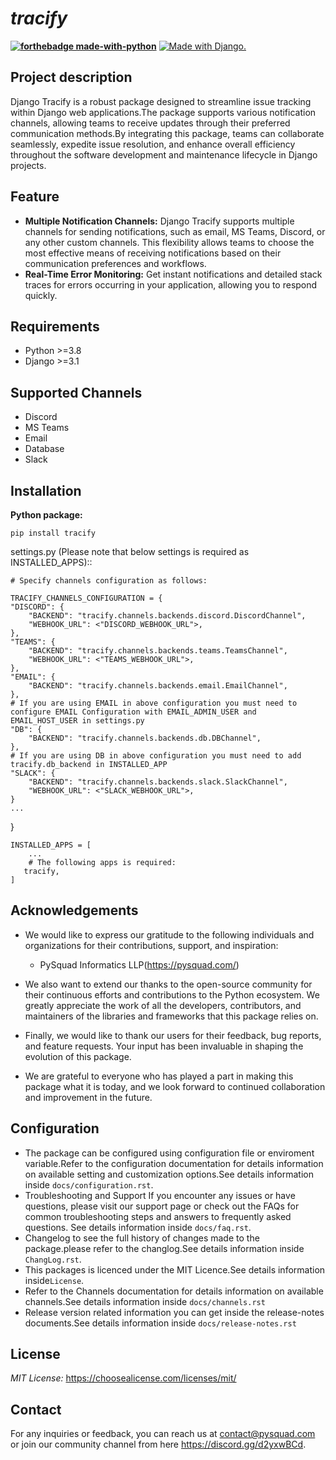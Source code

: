 
<h1><i> tracify </i></h1>

**[![forthebadge made-with-python](http://ForTheBadge.com/images/badges/made-with-python.svg)](https://www.python.org/)**
<a href="http://www.djangoproject.com/"><img src="https://www.djangoproject.com/m/img/badges/djangomade124x25.gif" border="0" alt="Made with Django." title="Made with Django." /></a>

## Project description
Django Tracify is a robust package designed to streamline issue tracking within Django web applications.The package supports various notification channels, allowing teams to receive updates through their preferred communication methods.By integrating this package, teams can collaborate seamlessly, expedite issue resolution, and enhance overall efficiency throughout the software development and maintenance lifecycle in Django projects.
## Feature

* **Multiple Notification Channels:**
Django Tracify supports multiple channels for sending notifications, such as email, MS Teams, Discord, or any other custom channels. This flexibility allows teams to choose the most effective means of receiving notifications based on their communication preferences and workflows.
* **Real-Time Error Monitoring:**
Get instant notifications and detailed stack traces for errors occurring in your application, allowing you to respond quickly.

## Requirements
- Python >=3.8
- Django >=3.1
## Supported Channels
- Discord
- MS Teams
- Email
- Database
- Slack

## Installation

**Python package:**

    pip install tracify

settings.py (Please note that below settings is required as INSTALLED_APPS)::

    # Specify channels configuration as follows:

    TRACIFY_CHANNELS_CONFIGURATION = {
    "DISCORD": {
        "BACKEND": "tracify.channels.backends.discord.DiscordChannel",
        "WEBHOOK_URL": <"DISCORD_WEBHOOK_URL">,
    },
    "TEAMS": {
        "BACKEND": "tracify.channels.backends.teams.TeamsChannel",
        "WEBHOOK_URL": <"TEAMS_WEBHOOK_URL">,
    },
    "EMAIL": {
        "BACKEND": "tracify.channels.backends.email.EmailChannel",
    },
    # If you are using EMAIL in above configuration you must need to configure EMAIL Configuration with EMAIL_ADMIN_USER and EMAIL_HOST_USER in settings.py
    "DB": {
        "BACKEND": "tracify.channels.backends.db.DBChannel",
    },
    # If you are using DB in above configuration you must need to add tracify.db_backend in INSTALLED_APP
    "SLACK": {
        "BACKEND": "tracify.channels.backends.slack.SlackChannel",
        "WEBHOOK_URL": <"SLACK_WEBHOOK_URL">,
    }
    ...
}

    INSTALLED_APPS = [
        ...
        # The following apps is required:
       tracify,
    ]

## Acknowledgements
 - We would like to express our gratitude to the following individuals and organizations for their contributions, support, and inspiration:
   - PySquad Informatics LLP(https://pysquad.com/)

 - We also want to extend our thanks to the open-source community for their continuous efforts and contributions to the Python ecosystem. We greatly appreciate the work of all the developers, contributors, and maintainers of the libraries and frameworks that this package relies on.
 - Finally, we would like to thank our users for their feedback, bug reports, and feature requests. Your input has been invaluable in shaping the evolution of this package.
 - We are grateful to everyone who has played a part in making this package what it is today, and we look forward to continued collaboration and improvement in the future.

## Configuration
-  The package can be configured using configuration file or enviroment variable.Refer to the configuration documentation for details information on available setting and customization options.See details information inside `docs/configuration.rst`.
-  Troubleshooting and Support If you encounter any issues or have questions, please visit our support page or check out the FAQs for common troubleshooting steps and answers to frequently asked questions. See details information inside `docs/faq.rst`.
-  Changelog to see the full history of changes made to the package.please refer to the changlog.See details information inside `ChangLog.rst`.
-  This packages is licenced under the MIT Licence.See details information inside`License`.
-  Refer to the Channels documentation for details information on available channels.See details information inside `docs/channels.rst`
-  Release version related information you can get inside the release-notes documents.See details information inside `docs/release-notes.rst`

## License
*MIT License:* <https://choosealicense.com/licenses/mit/>

## Contact
For any inquiries or feedback, you can reach us at contact@pysquad.com or join our community channel from here https://discord.gg/d2yxwBCd.
